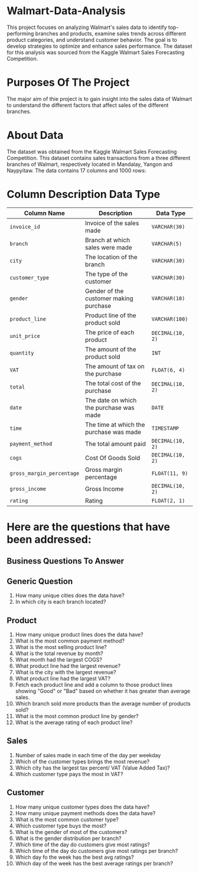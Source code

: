 # Walmart-Data-Analysis
This project focuses on analyzing Walmart's sales data to identify top-performing branches and products, examine sales trends across different product categories, and understand customer behavior. The goal is to develop strategies to optimize and enhance sales performance. The dataset for this analysis was sourced from the Kaggle Walmart Sales Forecasting Competition.

# Purposes Of The Project
The major aim of thie project is to gain insight into the sales data of Walmart to understand the different factors that affect sales of the different branches.

# About Data
The dataset was obtained from the Kaggle Walmart Sales Forecasting Competition. This dataset contains sales transactions from a three different branches of Walmart, respectively located in Mandalay, Yangon and Naypyitaw. The data contains 17 columns and 1000 rows:

# Column	Description	Data Type
| Column Name              | Description                                  | Data Type         |
|--------------------------|----------------------------------------------|-------------------|
| `invoice_id`             | Invoice of the sales made                    | `VARCHAR(30)`     |
| `branch`                 | Branch at which sales were made              | `VARCHAR(5)`      |
| `city`                   | The location of the branch                   | `VARCHAR(30)`     |
| `customer_type`          | The type of the customer                     | `VARCHAR(30)`     |
| `gender`                 | Gender of the customer making purchase       | `VARCHAR(10)`     |
| `product_line`           | Product line of the product sold             | `VARCHAR(100)`    |
| `unit_price`             | The price of each product                    | `DECIMAL(10, 2)`  |
| `quantity`               | The amount of the product sold               | `INT`             |
| `VAT`                    | The amount of tax on the purchase            | `FLOAT(6, 4)`     |
| `total`                  | The total cost of the purchase               | `DECIMAL(10, 2)`  |
| `date`                   | The date on which the purchase was made      | `DATE`            |
| `time`                   | The time at which the purchase was made      | `TIMESTAMP`       |
| `payment_method`         | The total amount paid                        | `DECIMAL(10, 2)`  |
| `cogs`                   | Cost Of Goods Sold                           | `DECIMAL(10, 2)`  |
| `gross_margin_percentage`| Gross margin percentage                      | `FLOAT(11, 9)`    |
| `gross_income`           | Gross Income                                 | `DECIMAL(10, 2)`  |
| `rating`                 | Rating                                       | `FLOAT(2, 1)`     |


# Here are the questions that have been addressed:
## Business Questions To Answer
## Generic Question

1. How many unique cities does the data have?
2. In which city is each branch located?

## Product
1. How many unique product lines does the data have?
2. What is the most common payment method?
3. What is the most selling product line?
4. What is the total revenue by month?
5. What month had the largest COGS?
6. What product line had the largest revenue?
7. What is the city with the largest revenue?
8. What product line had the largest VAT?
9. Fetch each product line and add a column to those product lines showing "Good" or "Bad" based on whether it has greater than average sales.
10. Which branch sold more products than the average number of products sold?
11. What is the most common product line by gender?
12. What is the average rating of each product line?

## Sales
1. Number of sales made in each time of the day per weekday
2. Which of the customer types brings the most revenue?
3. Which city has the largest tax percent/ VAT (Value Added Tax)?
4. Which customer type pays the most in VAT?
   
## Customer
1. How many unique customer types does the data have?
2. How many unique payment methods does the data have?
3. What is the most common customer type?
4. Which customer type buys the most?
5. What is the gender of most of the customers?
6. What is the gender distribution per branch?
7. Which time of the day do customers give most ratings?
8. Which time of the day do customers give most ratings per branch?
9. Which day fo the week has the best avg ratings?
10. Which day of the week has the best average ratings per branch?
